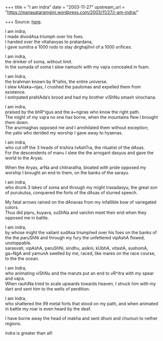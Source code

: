 +++
title = "I am indra"
date = "2003-11-27"
upstream_url = "https://manasataramgini.wordpress.com/2003/11/27/i-am-indra/"

+++
Source: [here](https://manasataramgini.wordpress.com/2003/11/27/i-am-indra/).

I am indra,  
I made divodAsa triumph over his foes.  
I handed over the vItahavyas to pratardana,  
I gave sumitra a 1000 rods to slay dirghajihvI of a 1000 orifices.  

I am indra,  
the drinker of soma, without limit.  
In the sumada of soma I slew namuchi with my vajra concealed in foam.  

I am Indra,  
the brahman known by R^ishis, the entire universe.  
I slew kAlaka\~njas, I crushed the paulomas and expelled them from existence.  
I extirpated prahlAda’s brood and had my brother viShNu smash virochana.  

I am indra,  
praised by the bhR^igus and the a\~ngiras who know the right path.  
The might of my vajra no one has borne, when the mountains flew I brought them down.  
The arurmaghas opposed me and I annihilated them without exception;  
the yatis who derided my worship I gave away to hyaenas.  

I am indra,  
who cut off the 3 heads of trishira tvAshTra, the ritualist of the dAsas.  
For the descendents of manu I slew the the arrogant dasyus and gave the world to the Aryas.  

When the Aryas, arNa and chitraratha, bloated with pride opposed my worship I brought an end to them, on the banks of the sarayu.  

I am indra,  
who drunk 3 lakes of soma and through my might trasadasyu, the great son of purukutsa, conquered the forts of the dAsas of slurred speech.  

My fatal arrows rained on the dAnavas from my infallible bow of variegated colors.  
Thus did pipru, kuyava, suShNa and varchin meet their end when they opposed me in battle.  

I am indra,  
by whose might the valiant sudAsa triumphed over his foes on the banks of the the paruShNi and through my fury the unfettered vipAshA flowed, unstoppable.  
sarasvati, vipAshA, paruShNi, sindhu, asikni, kUbhA, vitastA, sushomA, ga\~NgA and yamunA swelled by me, raced, like mares on the race course, to the the ocean.  

I am Indra,  
who animating viShNu and the maruts put an end to vR^itra with my spear and vajra.  
When rauhiNa tried to scale upwards towards heaven, I struck him with my dart and sent him to the wells of perdition.  

I am Indra,  
who shattered the 99 metal forts that stood on my path, and when animated in battle my roar is even heard by the deaf.  

I have borne away the head of makha and sent dhuni and chumuri to nether regions.

indra is greater than all!

